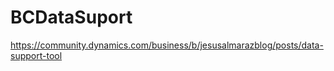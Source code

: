 # BCDataSuport

https://community.dynamics.com/business/b/jesusalmarazblog/posts/data-support-tool

